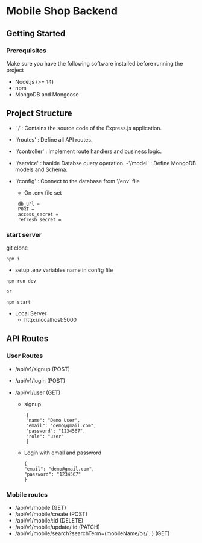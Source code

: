 # Mobile Shop Backend

## Getting Started

### Prerequisites

Make sure you have the following software installed before running the project

- Node.js (>= 14)
- npm
- MongoDB and Mongoose

## Project Structure

- './': Contains the source code of the Express.js application.
- '/routes' : Define all API routes.
- '/controller' : Implement route handlers and business logic.
- '/service' : hanlde Databse query operation.
  -'/model' : Define MongoDB models and Schema.
- '/config' : Connect to the database from '/env' file

  - On .env file set

  ```
   db_url =
   PORT =
   access_secret =
   refresh_secret =
  ```

### start server

git clone

```
npm i
```

- setup .env variables name in config file

```
npm run dev

or

npm start
```

- Local Server
  - http://localhost:5000

## API Routes

### User Routes

- /api/v1/signup (POST)
- /api/v1/login (POST)
- /api/v1/user (GET)

  - signup

  ```
      {
      "name": "Demo User",
      "email": "demo@gmail.com",
      "password": "1234567",
      "role": "user"
      }
  ```

  - Login with email and password
    ```
    {
    "email": "demo@gmail.com",
    "password": "1234567"
    }
    ```

### Mobile routes

- /api/v1/mobile (GET)
- /api/v1/mobile/create (POST)
- /api/v1/mobile/:id (DELETE)
- /api/v1/mobile/update/:id (PATCH)
- /api/v1/mobile/search?searchTerm=(mobileName/os/...) (GET)
